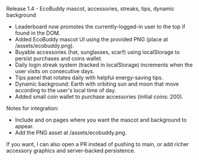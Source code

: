 Release 1.4 - EcoBuddy mascot, accessories, streaks, tips, dynamic background

- Leaderboard now promotes the currently-logged-in user to the top if found in the DOM.
- Added EcoBuddy mascot UI using the provided PNG (place at /assets/ecobuddy.png).
- Buyable accessories (hat, sunglasses, scarf) using localStorage to persist purchases and coins wallet.
- Daily login streak system (tracked in localStorage) increments when the user visits on consecutive days.
- Tips panel that rotates daily with helpful energy-saving tips.
- Dynamic background: Earth with orbiting sun and moon that move according to the user's local time of day.
- Added small coin wallet to purchase accessories (initial coins: 200).

Notes for integration:
- Include <link rel="stylesheet" href="/src/mascot.css"> and <script defer src="/src/mascot.js"></script> on pages where you want the mascot and background to appear.
- Add the PNG asset at /assets/ecobuddy.png.

If you want, I can also open a PR instead of pushing to main, or add richer accessory graphics and server-backed persistence.